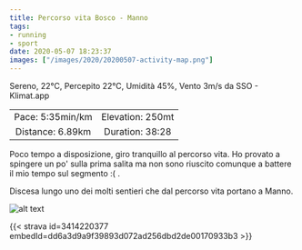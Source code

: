 ```yaml
---
title: Percorso vita Bosco - Manno
tags:
- running
- sport
date: 2020-05-07 18:23:37
images: ["/images/2020/20200507-activity-map.png"]
---
```


Sereno, 22°C, Percepito 22°C, Umidità 45%, Vento 3m/s da SSO - Klimat.app

| | |
| :-: | :-: |
| Pace: 5:35min/km | Elevation: 250mt |
| Distance: 6.89km | Duration: 38:28 |

Poco tempo a disposizione, giro tranquillo al percorso vita. 
Ho provato a spingere un po' sulla prima salita ma non sono riuscito comunque a battere il mio tempo sul segmento :( .

Discesa lungo uno dei molti sentieri che dal percorso vita portano a Manno.




![alt text](/images/2020/20200507-activity-map.png "map")


{{< strava id=3414220377 embedId=dd6a3d9a9f39893d072ad256dbd2de00170933b3 >}}
